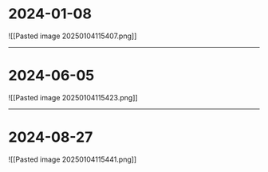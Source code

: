 # 2024-01-08

![[Pasted image 20250104115407.png]]

---
# 2024-06-05
![[Pasted image 20250104115423.png]]


---
# 2024-08-27
![[Pasted image 20250104115441.png]]